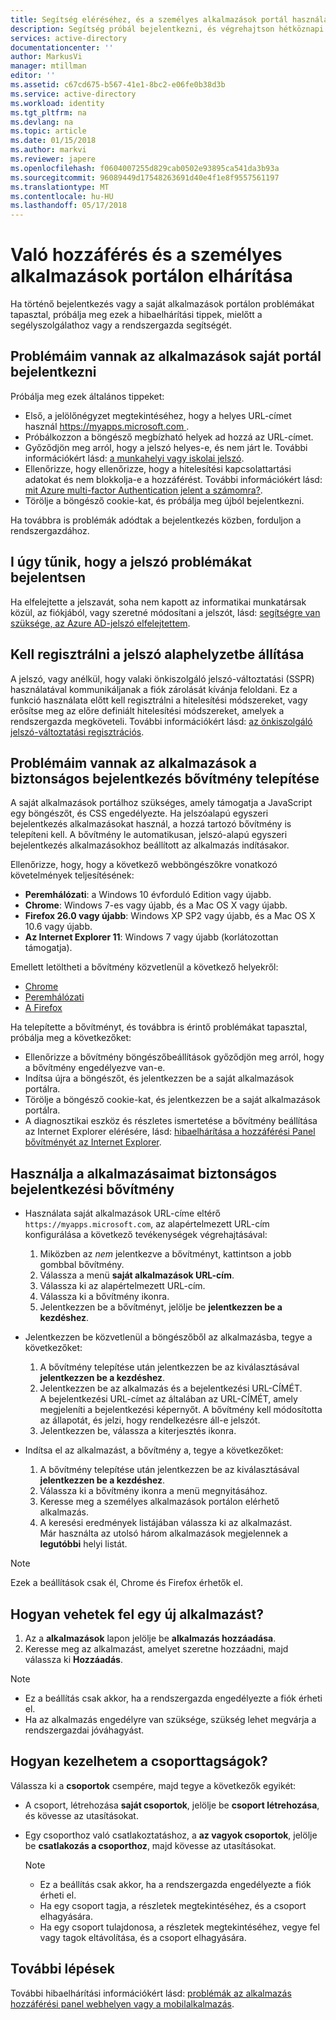 ```yaml
---
title: Segítség eléréséhez, és a személyes alkalmazások portál használata az Azure Active Directoryban |} Microsoft Docs
description: Segítség próbál bejelentkezni, és végrehajtson hétköznapi feladatokat a hozzáférési panelen.
services: active-directory
documentationcenter: ''
author: MarkusVi
manager: mtillman
editor: ''
ms.assetid: c67cd675-b567-41e1-8bc2-e06fe0b38d3b
ms.service: active-directory
ms.workload: identity
ms.tgt_pltfrm: na
ms.devlang: na
ms.topic: article
ms.date: 01/15/2018
ms.author: markvi
ms.reviewer: japere
ms.openlocfilehash: f0604007255d829cab0502e93895ca541da3b93a
ms.sourcegitcommit: 96089449d17548263691d40e4f1e8f9557561197
ms.translationtype: MT
ms.contentlocale: hu-HU
ms.lasthandoff: 05/17/2018
---
```

# <a name="troubleshoot-issues-with-accessing-and-using-the-my-apps-portal"></a>Való hozzáférés és a személyes alkalmazások portálon elhárítása

Ha történő bejelentkezés vagy a saját alkalmazások portálon problémákat tapasztal, próbálja meg ezek a hibaelhárítási tippek, mielőtt a segélyszolgálathoz vagy a rendszergazda segítségét.

## <a name="i-am-having-trouble-signing-into-the-my-apps-portal"></a>Problémáim vannak az alkalmazások saját portál bejelentkezni

Próbálja meg ezek általános tippeket:

- Első, a jelölőnégyzet megtekintéséhez, hogy a helyes URL-címet használ [ https://myapps.microsoft.com ](https://myapps.microsoft.com).
- Próbálkozzon a böngésző megbízható helyek ad hozzá az URL-címet.
- Győződjön meg arról, hogy a jelszó helyes-e, és nem járt le. További információkért lásd: [a munkahelyi vagy iskolai jelszó](active-directory-passwords-update-your-own-password.md).
- Ellenőrizze, hogy ellenőrizze, hogy a hitelesítési kapcsolattartási adatokat és nem blokkolja-e a hozzáférést. További információkért lásd: [mit Azure multi-factor Authentication jelent a számomra?](https://docs.microsoft.com/azure/multi-factor-authentication/end-user/multi-factor-authentication-end-user).
- Törölje a böngésző cookie-kat, és próbálja meg újból bejelentkezni.

Ha továbbra is problémák adódtak a bejelentkezés közben, forduljon a rendszergazdához.


## <a name="i-seem-to-be-having-password-issues"></a>I úgy tűnik, hogy a jelszó problémákat bejelentsen

Ha elfelejtette a jelszavát, soha nem kapott az informatikai munkatársak közül, az fiókjából, vagy szeretné módosítani a jelszót, lásd: [segítségre van szüksége, az Azure AD-jelszó elfelejtettem](active-directory-passwords-update-your-own-password.md).

## <a name="i-need-to-register-for-password-reset"></a>Kell regisztrálni a jelszó alaphelyzetbe állítása

A jelszó, vagy anélkül, hogy valaki önkiszolgáló jelszó-változtatási (SSPR) használatával kommunikáljanak a fiók zárolását kívánja feloldani. Ez a funkció használata előtt kell regisztrálni a hitelesítési módszereket, vagy erősítse meg az előre definiált hitelesítési módszereket, amelyek a rendszergazda megköveteli. További információkért lásd: [az önkiszolgáló jelszó-változtatási regisztrációs](active-directory-passwords-reset-register.md).


## <a name="i-am-having-trouble-installing-the-my-apps-secure-sign-in-extension"></a>Problémáim vannak az alkalmazások a biztonságos bejelentkezés bővítmény telepítése

A saját alkalmazások portálhoz szükséges, amely támogatja a JavaScript egy böngészőt, és CSS engedélyezte. Ha jelszóalapú egyszeri bejelentkezés alkalmazásokat használ, a hozzá tartozó bővítmény is telepíteni kell. A bővítmény le automatikusan, jelszó-alapú egyszeri bejelentkezés alkalmazásokhoz beállított az alkalmazás indításakor.

Ellenőrizze, hogy, hogy a következő webböngészőkre vonatkozó követelmények teljesítésének:
- **Peremhálózati**: a Windows 10 évforduló Edition vagy újabb.
- **Chrome**: Windows 7-es vagy újabb, és a Mac OS X vagy újabb.
- **Firefox 26.0 vagy újabb**: Windows XP SP2 vagy újabb, és a Mac OS X 10.6 vagy újabb.
- **Az Internet Explorer 11**: Windows 7 vagy újabb (korlátozottan támogatja).

Emellett letöltheti a bővítmény közvetlenül a következő helyekről:

- [Chrome](https://go.microsoft.com/fwlink/?linkid=866367)
- [Peremhálózati](https://go.microsoft.com/fwlink/?linkid=845176)
- [A Firefox](https://go.microsoft.com/fwlink/?linkid=866366)

Ha telepítette a bővítményt, és továbbra is érintő problémákat tapasztal, próbálja meg a következőket:

- Ellenőrizze a bővítmény böngészőbeállítások győződjön meg arról, hogy a bővítmény engedélyezve van-e.
- Indítsa újra a böngészőt, és jelentkezzen be a saját alkalmazások portálra.
- Törölje a böngésző cookie-kat, és jelentkezzen be a saját alkalmazások portálra.
- A diagnosztikai eszköz és részletes ismertetése a bővítmény beállítása az Internet Explorer elérésére, lásd: [hibaelhárítása a hozzáférési Panel bővítményét az Internet Explorer](https://docs.microsoft.com/azure/active-directory/active-directory-saas-ie-troubleshooting).

## <a name="use-the-my-apps-secure-sign-in-extension"></a>Használja a alkalmazásaimat biztonságos bejelentkezési bővítmény
* Használata saját alkalmazások URL-címe eltérő `https://myapps.microsoft.com`, az alapértelmezett URL-cím konfigurálása a következő tevékenységek végrehajtásával:
   1. Miközben az *nem* jelentkezve a bővítményt, kattintson a jobb gombbal bővítmény.
   2. Válassza a menü **saját alkalmazások URL-cím**.
   3. Válassza ki az alapértelmezett URL-cím.
   4. Válassza ki a bővítmény ikonra.
   5. Jelentkezzen be a bővítményt, jelölje be **jelentkezzen be a kezdéshez**.

* Jelentkezzen be közvetlenül a böngészőből az alkalmazásba, tegye a következőket:
   1. A bővítmény telepítése után jelentkezzen be az kiválasztásával **jelentkezzen be a kezdéshez**.
   2. Jelentkezzen be az alkalmazás és a bejelentkezési URL-CÍMÉT.  
       A bejelentkezési URL-címet az általában az URL-CÍMÉT, amely megjeleníti a bejelentkezési képernyőt.
      A bővítmény kell módosította az állapotát, és jelzi, hogy rendelkezésre áll-e jelszót.
   3. Jelentkezzen be, válassza a kiterjesztés ikonra.

* Indítsa el az alkalmazást, a bővítmény a, tegye a következőket:
   1. A bővítmény telepítése után jelentkezzen be az kiválasztásával **jelentkezzen be a kezdéshez**.
   2. Válassza ki a bővítmény ikonra a menü megnyitásához.
   3. Keresse meg a személyes alkalmazások portálon elérhető alkalmazás.
   4. A keresési eredmények listájában válassza ki az alkalmazást.  
       Már használta az utolsó három alkalmazások megjelennek a **legutóbbi** helyi listát.

> [!NOTE]
> Ezek a beállítások csak él, Chrome és Firefox érhetők el.

## <a name="how-do-i-add-a-new-app"></a>Hogyan vehetek fel egy új alkalmazást?

1.  Az a **alkalmazások** lapon jelölje be **alkalmazás hozzáadása**.
2.  Keresse meg az alkalmazást, amelyet szeretne hozzáadni, majd válassza ki **Hozzáadás**.

   > [!NOTE]
   > * Ez a beállítás csak akkor, ha a rendszergazda engedélyezte a fiók érheti el.
   > * Ha az alkalmazás engedélyre van szüksége, szükség lehet megvárja a rendszergazdai jóváhagyást.
   > 

## <a name="how-do-i-manage-my-group-memberships"></a>Hogyan kezelhetem a csoporttagságok?

Válassza ki a **csoportok** csempére, majd tegye a következők egyikét: 
* A csoport, létrehozása **saját csoportok**, jelölje be **csoport létrehozása**, és kövesse az utasításokat.
* Egy csoporthoz való csatlakoztatáshoz, a **az vagyok csoportok**, jelölje be **csatlakozás a csoporthoz**, majd kövesse az utasításokat.

   > [!NOTE]
   > * Ez a beállítás csak akkor, ha a rendszergazda engedélyezte a fiók érheti el.
   > * Ha egy csoport tagja, a részletek megtekintéséhez, és a csoport elhagyására.
   > * Ha egy csoport tulajdonosa, a részletek megtekintéséhez, vegye fel vagy tagok eltávolítása, és a csoport elhagyására.
   >


## <a name="next-steps"></a>További lépések

További hibaelhárítási információkért lásd: [problémák az alkalmazás hozzáférési panel webhelyen vagy a mobilalkalmazás](active-directory-application-access-panel-content-map.md).

